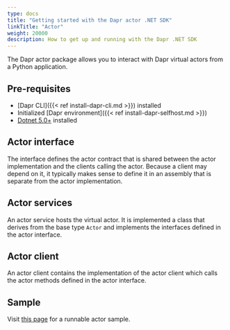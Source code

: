 ```yaml
---
type: docs
title: "Getting started with the Dapr actor .NET SDK"
linkTitle: "Actor"
weight: 20000
description: How to get up and running with the Dapr .NET SDK
---
```


The Dapr actor package allows you to interact with Dapr virtual actors from a Python application.

## Pre-requisites

- [Dapr CLI]({{< ref install-dapr-cli.md >}}) installed
- Initialized [Dapr environment]({{< ref install-dapr-selfhost.md >}})
- [Dotnet 5.0+](https://dotnet.microsoft.com/download) installed

## Actor interface

The interface defines the actor contract that is shared between the actor implementation and the clients calling the actor. Because a client may depend on it, it typically makes sense to define it in an assembly that is separate from the actor implementation.

## Actor services

An actor service hosts the virtual actor. It is implemented a class that derives from the base type `Actor` and implements the interfaces defined in the actor interface.

## Actor client

An actor client contains the implementation of the actor client which calls the actor methods defined in the actor interface.

## Sample

Visit [this page](https://github.com/dapr/dotnet-sdk/tree/master/samples/Actor) for a runnable actor sample.
